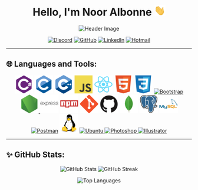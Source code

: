 <h1 align="center">Hello, I'm Noor Albonne <img src="https://raw.githubusercontent.com/ABSphreak/ABSphreak/master/gifs/Hi.gif" width="30px"></h1>

<p align="center">
  <img src="https://raw.githubusercontent.com/halfrost/halfrost/master/icons/header_.png" alt="Header Image"/>
</p>

<p align="center">
  <a href="https://discord.com/users/noor.albonne" target="_blank">
    <img alt="Discord" src="https://img.shields.io/badge/-Discord-5865F2?style=flat-square&logo=Discord&logoColor=white"></a>
  <a href="https://github.com/nooralbonne" target="_blank">
    <img alt="GitHub" src="https://img.shields.io/badge/-@nooralbonne-181717?style=flat-square&logo=GitHub&logoColor=white"></a>
  <a href="https://www.linkedin.com/in/nooralbonne" target="_blank">
    <img alt="LinkedIn" src="https://img.shields.io/badge/-LinkedIn-0077B5?style=flat-square&logo=Linkedin&logoColor=white"></a>
  <a href="mailto:nooralbonne@hotmail.com" target="_blank">
    <img alt="Hotmail" src="https://img.shields.io/badge/Hotmail-0072C6?style=flat-square&logo=Microsoft-Outlook&logoColor=white"></a>
</p>

---

## 🌐 Languages and Tools:
<p align="center">
   <a href="https://learn.microsoft.com/en-us/dotnet/csharp/" target="_blank"><img src="https://raw.githubusercontent.com/devicons/devicon/master/icons/csharp/csharp-plain.svg" alt="C#" width="50" height="50"/></a>
   <a href="https://devdocs.io/c/" target="_blank"><img src="https://raw.githubusercontent.com/devicons/devicon/master/icons/c/c-original.svg" alt="C" width="50" height="50"/></a>
  <a href="https://devdocs.io/cpp/" target="_blank"><img src="https://raw.githubusercontent.com/devicons/devicon/master/icons/cplusplus/cplusplus-original.svg" alt="C++" width="50" height="50"/></a>
  <a href="https://www.javascript.com/" target="_blank"><img src="https://raw.githubusercontent.com/devicons/devicon/master/icons/javascript/javascript-original.svg" alt="JavaScript" width="50" height="50"/></a>
  <a href="https://reactjs.org/" target="_blank"><img src="https://raw.githubusercontent.com/devicons/devicon/master/icons/react/react-original.svg" alt="ReactJS" width="50" height="50"/></a>
  <a href="https://devdocs.io/html/" target="_blank"><img src="https://raw.githubusercontent.com/devicons/devicon/master/icons/html5/html5-original.svg" alt="HTML5" width="50" height="50"/></a>
  <a href="https://devdocs.io/css/" target="_blank"><img src="https://raw.githubusercontent.com/devicons/devicon/master/icons/css3/css3-original.svg" alt="CSS3" width="50" height="50"/></a>
 <a href="https://getbootstrap.com/" target="_blank"> 
    <img src="https://upload.wikimedia.org/wikipedia/commons/b/b2/Bootstrap_logo.svg" alt="Bootstrap" width="55" height="50"/></a>
<a href="https://nodejs.org/" target="_blank"> 
    <img src="https://raw.githubusercontent.com/devicons/devicon/master/icons/nodejs/nodejs-original.svg" alt="Node.js" width="50" height="50"/>
  </a>
  <a href="https://www.npmjs.com/package/express" target="_blank"><img src="https://raw.githubusercontent.com/devicons/devicon/master/icons/express/express-original-wordmark.svg" alt="ExpressJS" width="50" height="50"/></a>
  <a href="https://www.npmjs.com/" target="_blank"><img src="https://raw.githubusercontent.com/devicons/devicon/master/icons/npm/npm-original-wordmark.svg" alt="NPM" width="50" height="50"/></a>
  <a href="https://git-scm.com/" target="_blank"><img src="https://raw.githubusercontent.com/devicons/devicon/master/icons/git/git-original.svg" alt="Git" width="50" height="50"/></a>
  <a href="https://github.com/" target="_blank"><img src="https://raw.githubusercontent.com/devicons/devicon/master/icons/github/github-original.svg" alt="GitHub" width="50" height="50"/></a>
  <a href="https://www.mongodb.com/" target="_blank"><img src="https://raw.githubusercontent.com/devicons/devicon/master/icons/mongodb/mongodb-original.svg" alt="MongoDB" width="50" height="50"/></a>
  <a href="https://www.postgresql.org/" target="_blank"><img src="https://raw.githubusercontent.com/devicons/devicon/master/icons/postgresql/postgresql-original.svg" alt="PostgreSQL" width="50" height="50"/></a>
  <a href="https://www.mysql.com/" target="_blank"><img src="https://raw.githubusercontent.com/devicons/devicon/master/icons/mysql/mysql-original-wordmark.svg" alt="MySQL" width="50" height="50"/></a>
  <a href="https://postman.com" target="_blank"><img src="https://www.vectorlogo.zone/logos/getpostman/getpostman-icon.svg" alt="Postman" width="50" height="50"/></a>
  <a href="https://www.linux.org/" target="_blank"><img src="https://raw.githubusercontent.com/devicons/devicon/master/icons/linux/linux-original.svg" alt="Linux" width="50" height="50"/></a>
 <a href="https://ubuntu.com/" target="_blank"> 
    <img src="https://assets.ubuntu.com/v1/29985a98-ubuntu-logo32.png" alt="Ubuntu" width="50" height="50"/>
  </a>
 <a href="https://www.adobe.com/products/photoshop.html" target="_blank">
    <img src="https://upload.wikimedia.org/wikipedia/commons/a/af/Adobe_Photoshop_CC_icon.svg" alt="Photoshop" width="50" height="50"/>
  </a>
  <a href="https://www.adobe.com/products/illustrator.html" target="_blank">
    <img src="https://upload.wikimedia.org/wikipedia/commons/f/fb/Adobe_Illustrator_CC_icon.svg" alt="Illustrator" width="50" height="50"/>
  </a>

</p>

---

## ✨ GitHub Stats:
<div align="center">
  <img width="48%" src="https://github-readme-stats.vercel.app/api?username=nooralbonne&show_icons=true&theme=tokyonight" alt="GitHub Stats"/>
  <img width="48%" src="https://github-readme-streak-stats.herokuapp.com/?user=nooralbonne&theme=tokyonight" alt="GitHub Streak"/>
</div>

<p align="center">
  <img src="https://github-readme-stats.vercel.app/api/top-langs/?username=nooralbonne&layout=compact&theme=tokyonight" width="45%" alt="Top Languages"/>
</p>
